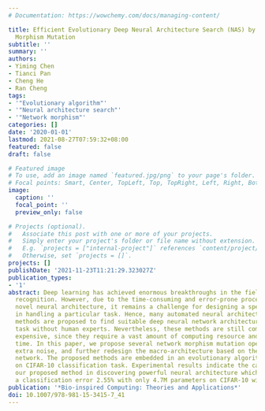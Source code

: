 ```yaml
---
# Documentation: https://wowchemy.com/docs/managing-content/

title: Efficient Evolutionary Deep Neural Architecture Search (NAS) by Noisy Network
  Morphism Mutation
subtitle: ''
summary: ''
authors:
- Yiming Chen
- Tianci Pan
- Cheng He
- Ran Cheng
tags:
- '"Evolutionary algorithm"'
- '"Neural architecture search"'
- '"Network morphism"'
categories: []
date: '2020-01-01'
lastmod: 2021-08-27T07:59:32+08:00
featured: false
draft: false

# Featured image
# To use, add an image named `featured.jpg/png` to your page's folder.
# Focal points: Smart, Center, TopLeft, Top, TopRight, Left, Right, BottomLeft, Bottom, BottomRight.
image:
  caption: ''
  focal_point: ''
  preview_only: false

# Projects (optional).
#   Associate this post with one or more of your projects.
#   Simply enter your project's folder or file name without extension.
#   E.g. `projects = ["internal-project"]` references `content/project/deep-learning/index.md`.
#   Otherwise, set `projects = []`.
projects: []
publishDate: '2021-11-23T11:21:29.323027Z'
publication_types:
- '1'
abstract: Deep learning has achieved enormous breakthroughs in the field of image
  recognition. However, due to the time-consuming and error-prone process in discovering
  novel neural architecture, it remains a challenge for designing a specific network
  in handling a particular task. Hence, many automated neural architecture search
  methods are proposed to find suitable deep neural network architecture for a specific
  task without human experts. Nevertheless, these methods are still computationally/economically
  expensive, since they require a vast amount of computing resource and/or computational
  time. In this paper, we propose several network morphism mutation operators with
  extra noise, and further redesign the macro-architecture based on the classical
  network. The proposed methods are embedded in an evolutionary algorithm and tested
  on CIFAR-10 classification task. Experimental results indicate the capability of
  our proposed method in discovering powerful neural architecture which has achieved
  a classification error 2.55% with only 4.7M parameters on CIFAR-10 within 12 GPU-hours.
publication: '*Bio-inspired Computing: Theories and Applications*'
doi: 10.1007/978-981-15-3415-7_41
---
```


